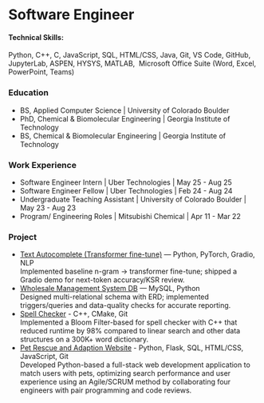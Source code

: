 # Software Engineer

#### Technical Skills: 
Python, C++, C, JavaScript, SQL,‬‭ HTML/CSS, Java, Git, VS Code, GitHub, JupyterLab, ASPEN, HYSYS, MATLAB,‬
‭ Microsoft Office Suite (Word, Excel, PowerPoint, Teams)‬
‭
### Education
- BS, Applied Computer Science | University of Colorado Boulder
- PhD, Chemical & Biomolecular Engineering | Georgia Institute of Technology
- BS, Chemical & Biomolecular Engineering | Georgia Institute of Technology

### Work Experience
- Software Engineer Intern | Uber Technologies | May 25 - Aug 25
- Software Engineer Fellow | Uber Technologies | Feb 24 - Aug 24
- Undergraduate Teaching Assistant | University of Colorado Boulder | May 23 - Aug 23
- Program/ Engineering Roles | Mitsubishi Chemical | Apr 11 - Mar 22

### Project
- [Text Autocomplete (Transformer fine-tune)](https://github.com/Mayumi-GT/email-autocomplete-transformer/blob/main/README.md) — Python, PyTorch, Gradio, NLP
  <br />Implemented baseline n-gram → transformer fine-tune; shipped a Gradio demo for next-token accuracy/KSR review.
- [Wholesale Management System DB](https://github.com/Mayumi-GT/Wholesale-Management-System-Database/blob/main/DatabaseProject.ipynb) — MySQL, Python
  <br />Designed multi-relational schema with ERD; implemented triggers/queries and data-quality checks for accurate reporting.
- [Spell Checker](https://github.com/Mayumi-GT/Spell-Checker/blob/master/readme.md) - C++, CMake, Git
  <br />Implemented a Bloom Filter-based for spell checker with C++ that reduced runtime by 98% compared to linear search and other data structures on a 300K+ word dictionary.
- [Pet Rescue and Adaption Website](https://github.com/Fantastic4Project3308/PetRescue/blob/main/README.md) - Python, Flask, SQL, HTML/CSS, JavaScript, Git
  <br />Developed Python-based a full-stack web development application to match users with pets, optimizing search performance and user experience using an Agile/SCRUM method  by collaborating four engineers with pair programming and code reviews.

